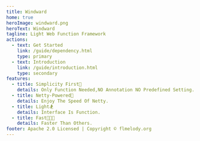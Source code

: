 ```yaml
---
title: Windward
home: true
heroImage: windward.png
heroText: Windward
tagline: Light Web Function Framework
actions:
  - text: Get Started
    link: /guide/dependency.html
    type: primary
  - text: Introduction
    link: /guide/introduction.html
    type: secondary
features:
  - title: Simplicity First👀
    details: Only Function Needed,NO Annotation NO Predefined Setting.
  - title: Netty-Powered💪
    details: Enjoy The Speed Of Netty.
  - title: Light🏂
    details: Interface Is Function.
  - title: Fast🚀🚀🚀
    details: Faster Than Others.
footer: Apache 2.0 Licensed | Copyright © flmelody.org
---
```


<StatisticalTable title="300 concurrent connections for 5 million requests of hello world application(all tests were conducted on Ubuntu 22.04 equipped with 32GB of RAM and Intel i7-10070 processor)"
 :headers="[
  'Benchmark',
  'Windward(Java)',
  'Spring WebMvc(Java)',
  'Spring WebFlux(Java)',
  'Javalin(Kotlin)',
  'Playframework(Scala)',
  'Vertx(Java)',
  'FastAPI(Python)',
  'Gin(Go)']" 
 :rows="[
  ['RPS','320781.79👍','71233.25👏','52861.76👏','289702.08👍','139008.08👍🏻','148174.28👍🏻','14998.39❌','182415.85👍🏻'],
  ['Time taken','15s✅','1m10s👌','1m34s👌','17s✅','36s⭐','33s⭐','5m33s❌','27s⭐'],
  ['Avg latency','0.93ms','4.22ms','5.68ms','1.03ms','2.16ms','2.02ms','20.02ms','1.64ms'],
  ['Maximun latency','55.10ms','1.24s💔','123.20ms','1.04s💔','1.36s💔','80.02ms','77.96ms','45.58ms'],
  ['50% latency distribution','285.00us','4.25ms','4.95ms','0.87ms','1.95ms','1.84ms','19.55ms','1.00ms'],
  ['95% latency distribution','3.65ms','7.90ms','7.91ms','2.25ms','3.77ms','3.47ms','21.86ms','5.64ms']
  ]"
/>
